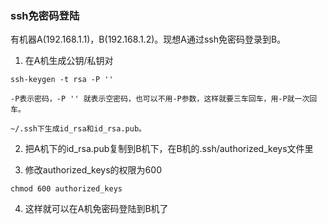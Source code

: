### ssh免密码登陆

有机器A(192.168.1.1)，B(192.168.1.2)。现想A通过ssh免密码登录到B。

1. 在A机生成公钥/私钥对
```
ssh-keygen -t rsa -P ''

-P表示密码，-P '' 就表示空密码，也可以不用-P参数，这样就要三车回车，用-P就一次回车。

~/.ssh下生成id_rsa和id_rsa.pub。
```
2. 把A机下的id_rsa.pub复制到B机下，在B机的.ssh/authorized_keys文件里

3. 修改authorized_keys的权限为600
```
chmod 600 authorized_keys
```

4. 这样就可以在A机免密码登陆到B机了